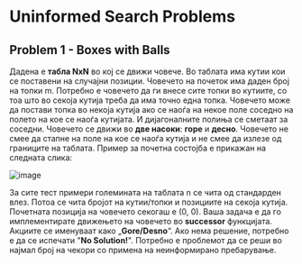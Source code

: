 # Uninformed Search Problems
## Problem 1 - Boxes with Balls
Дадена е **табла NxN** во кој се движи човече. Во таблата има кутии кои се поставени на случајни позиции. Човечето на почеток има даден број на топки m. Потребно е човечето да ги внесе сите топки во кутиите, со тоа што во секоја кутија треба да има точно една топка. Човечето може да постави топка во некоја кутија ако се наоѓа на некое поле соседно на полето на кое се наоѓа кутијата. И дијагоналните полиња се сметаат за соседни. Човечето се движи во **две насоки**: **горе** и **десно**. Човечето не смее да стапне на поле на кое се наоѓа кутија и не смее да излезе од границите на таблата. Пример за почетна состојба е прикажан на следната слика:

![image](https://github.com/user-attachments/assets/fc1d6d46-ffba-48f9-959d-1e6cc889a9bd)

За сите тест примери големината на таблата n се чита од стандарден влез. Потоа се чита бројот на кутии/топки и позициите на секоја кутија. Почетната позиција на човечето секогаш е (0, 0). Ваша задача е да го имплементирате движењето на човечето во **successor** функцијата. Акциите се именуваат како „**Gore/Desno**“. Ако нема решение, потребно е да се испечати "**No Solution!**". Потребно е проблемот да се реши во најмал број на чекори со примена на неинформирано пребарување.

